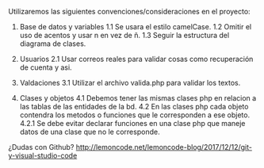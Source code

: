 Utilizaremos las siguientes convenciones/consideraciones en el proyecto:

1. Base de datos y variables
  1.1 Se usara el estilo camelCase.
  1.2 Omitir el uso de acentos y usar n en vez de ñ.
  1.3 Seguir la estructura del diagrama de clases.
  
2. Usuarios 
  2.1 Usar correos reales para validar cosas como recuperación de cuenta y asi.

3. Valdaciones
  3.1 Utilizar el archivo valida.php para validar los textos.

4. Clases y objetos
  4.1 Debemos tener las mismas clases php en relacion a las tablas de las entidades de la bd. 
  4.2 En las clases php cada objeto contendra los metodos o funciones que le corresponden a ese objeto.
  4.2.1 Se debe evitar declarar funciones en una clase php que maneje datos de una clase que no le corresponde.




¿Dudas con Github?
    http://lemoncode.net/lemoncode-blog/2017/12/12/git-y-visual-studio-code
